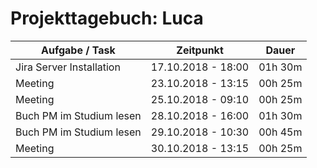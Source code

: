 # Projekttagebuch: Luca

Aufgabe / Task | Zeitpunkt | Dauer
--- | --- | ---
Jira Server Installation | 17.10.2018 - 18:00 | 01h 30m
Meeting | 23.10.2018 - 13:15 | 00h 25m
Meeting | 25.10.2018 - 09:10 | 00h 25m
Buch PM im Studium lesen | 28.10.2018 - 16:00 | 01h 30m
Buch PM im Studium lesen | 29.10.2018 - 10:30 | 00h 45m
Meeting | 30.10.2018 - 13:15 | 00h 25m
